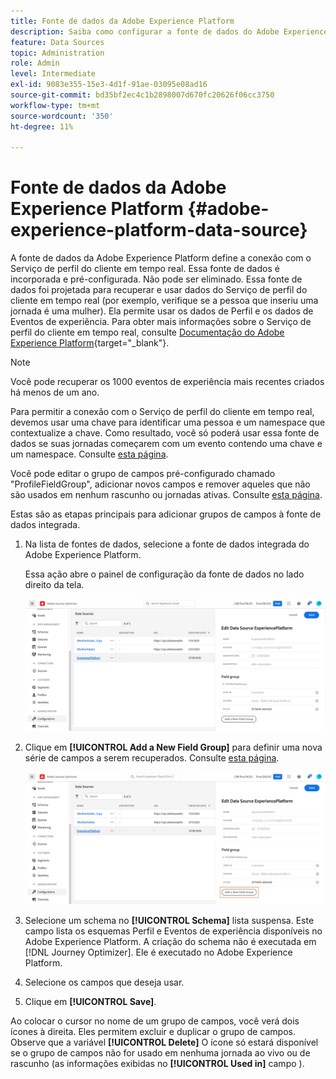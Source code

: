 ```yaml
---
title: Fonte de dados da Adobe Experience Platform
description: Saiba como configurar a fonte de dados do Adobe Experience Platform
feature: Data Sources
topic: Administration
role: Admin
level: Intermediate
exl-id: 9083e355-15e3-4d1f-91ae-03095e08ad16
source-git-commit: bd35bf2ec4c1b2898007d670fc20626f06cc3750
workflow-type: tm+mt
source-wordcount: '350'
ht-degree: 11%

---
```


# Fonte de dados da Adobe Experience Platform {#adobe-experience-platform-data-source}

A fonte de dados da Adobe Experience Platform define a conexão com o Serviço de perfil do cliente em tempo real. Essa fonte de dados é incorporada e pré-configurada. Não pode ser eliminado. Essa fonte de dados foi projetada para recuperar e usar dados do Serviço de perfil do cliente em tempo real (por exemplo, verifique se a pessoa que inseriu uma jornada é uma mulher). Ela permite usar os dados de Perfil e os dados de Eventos de experiência. Para obter mais informações sobre o Serviço de perfil do cliente em tempo real, consulte [Documentação do Adobe Experience Platform](https://experienceleague.adobe.com/docs/experience-platform/profile/home.html?lang=pt-BR){target=&quot;_blank&quot;}.

>[!NOTE]
>
>Você pode recuperar os 1000 eventos de experiência mais recentes criados há menos de um ano.

Para permitir a conexão com o Serviço de perfil do cliente em tempo real, devemos usar uma chave para identificar uma pessoa e um namespace que contextualize a chave. Como resultado, você só poderá usar essa fonte de dados se suas jornadas começarem com um evento contendo uma chave e um namespace. Consulte [esta página](../building-journeys/journey.md).

Você pode editar o grupo de campos pré-configurado chamado &quot;ProfileFieldGroup&quot;, adicionar novos campos e remover aqueles que não são usados em nenhum rascunho ou jornadas ativas. Consulte [esta página](../datasource/configure-data-sources.md#define-field-groups).

Estas são as etapas principais para adicionar grupos de campos à fonte de dados integrada.

1. Na lista de fontes de dados, selecione a fonte de dados integrada do Adobe Experience Platform.

   Essa ação abre o painel de configuração da fonte de dados no lado direito da tela.

   ![](assets/journey23.png)

1. Clique em **[!UICONTROL Add a New Field Group]** para definir uma nova série de campos a serem recuperados. Consulte [esta página](../datasource/configure-data-sources.md#define-field-groups).

   ![](assets/journey24.png)

1. Selecione um schema no **[!UICONTROL Schema]** lista suspensa. Este campo lista os esquemas Perfil e Eventos de experiência disponíveis no Adobe Experience Platform. A criação do schema não é executada em [!DNL Journey Optimizer]. Ele é executado no Adobe Experience Platform.
1. Selecione os campos que deseja usar.
1. Clique em **[!UICONTROL Save]**.

Ao colocar o cursor no nome de um grupo de campos, você verá dois ícones à direita. Eles permitem excluir e duplicar o grupo de campos. Observe que a variável **[!UICONTROL Delete]** O ícone só estará disponível se o grupo de campos não for usado em nenhuma jornada ao vivo ou de rascunho (as informações exibidas no **[!UICONTROL Used in]** campo ).
